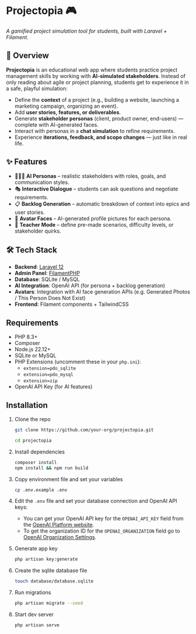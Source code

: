# Projectopia 🎮  
*A gamified project simulation tool for students, built with Laravel + Filament.*  

## 🚀 Overview
**Projectopia** is an educational web app where students practice project management skills by working with **AI-simulated stakeholders**. Instead of only reading about agile or project planning, students get to experience it in a safe, playful simulation:

- Define the **context** of a project (e.g., building a website, launching a marketing campaign, organizing an event).  
- Add **user stories, features, or deliverables**.  
- Generate **stakeholder personas** (client, product owner, end-users) — complete with AI-generated faces.  
- Interact with personas in a **chat simulation** to refine requirements.  
- Experience **iterations, feedback, and scope changes** — just like in real life.  

## ✨ Features
- 🧑‍🤝‍🧑 **AI Personas** – realistic stakeholders with roles, goals, and communication styles.  
- 🎭 **Interactive Dialogue** – students can ask questions and negotiate requirements.  
- 📋 **Backlog Generation** – automatic breakdown of context into epics and user stories.  
- 🎨 **Avatar Faces** – AI-generated profile pictures for each persona.  
- 🏫 **Teacher Mode** – define pre-made scenarios, difficulty levels, or stakeholder quirks.  

## 🛠️ Tech Stack
- **Backend**: [Laravel 12](https://laravel.com/)  
- **Admin Panel**: [FilamentPHP](https://filamentphp.com/)  
- **Database**: SQLite / MySQL
- **AI Integration**: OpenAI API (for persona + backlog generation)  
- **Avatars**: Integration with AI face generation APIs (e.g. Generated Photos / This Person Does Not Exist)  
- **Frontend**: Filament components + TailwindCSS  

## Requirements

- PHP 8.3+
- Composer
- Node.js 22.12+
- SQLite or MySQL
- PHP Extensions (uncomment these in your `php.ini`):
    - `extension=pdo_sqlite`
    - `extension=pdo_mysql`
    - `extension=zip`
- OpenAI API Key (for AI features)

## Installation

1. Clone the repo

    ```bash
    git clone https://github.com/your-org/projectopia.git

    cd projectopia
    ```

2. Install dependencies

    ```bash
    composer install
    npm install && npm run build
    ```

3. Copy environment file and set your variables

    ```bash
    cp .env.example .env
    ```

4. Edit the `.env` file and set your database connection and OpenAI API keys:
    * You can get your OpenAI API key for the `OPENAI_API_KEY` field from the [OpenAI Platform website](https://platform.openai.com/settings/organization/api-keys).
    * To get the organization ID for the `OPENAI_ORGANIZATION` field go to [OpenAI Organization Settings](https://platform.openai.com/settings/organization/general).

5. Generate app key

    ```bash
    php artisan key:generate
    ```

6. Create the sqlite database file

    ```bash
    touch database/database.sqlite
    ```
    
7. Run migrations

    ```bash
    php artisan migrate --seed
    ```

8. Start dev server

    ```bash
    php artisan serve
    ```
